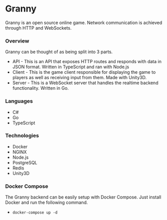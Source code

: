 # Granny
Granny is an open source online game. Network communication is achieved through HTTP and WebSockets.

### Overview
Granny can be thought of as being split into 3 parts.
* API - This is an API that exposes HTTP routes and responds with data in JSON format. Written in TypeScript and ran with Node.js
* Client - This is the game client responsible for displaying the game to players as well as receiving input from them. Made with Unity3D.
* Server - This is a WebSocket server that handles the realtime backend functionality. Written in Go.

### Languages
* C#
* Go
* TypeScript

### Technologies
* Docker
* NGINX
* Node.js
* PostgreSQL
* Redis
* Unity3D

### Docker Compose
The Granny backend can be easily setup with Docker Compose. Just install Docker and run the following command.
* `docker-compose up -d`

